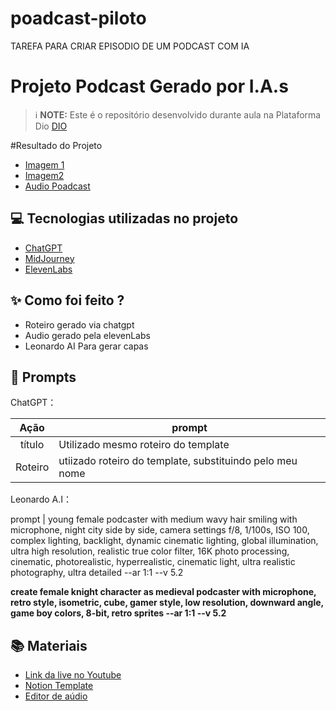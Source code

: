 # poadcast-piloto
TAREFA PARA CRIAR EPISODIO DE UM PODCAST COM IA
# Projeto Podcast Gerado por I.A.s


 > ℹ️ **NOTE:** Este é o repositório desenvolvido durante aula na Plataforma Dio [DIO](https://dio.me)

#Resultado do Projeto

- [Imagem 1](https://chat.openai.com/) 
- [Imagem2](https://leonardo.ai/)
- [Audio Poadcast](https://github.com/RUTHDINIZ2/poadcast-piloto/blob/main/ElevenLabs_2025-01-11T20_03_19_Sarah_pre_s55_sb75_se16_b_m2.mp3)


## 💻 Tecnologias utilizadas no projeto
- [ChatGPT](https://chat.openai.com/) 
- [MidJourney](https://leonardo.ai/)
- [ElevenLabs](https://beta.elevenlabs.io/)


## ✨ Como foi feito ?

- Roteiro gerado via chatgpt
- Audio gerado pela elevenLabs
- Leonardo AI Para gerar capas

## 🧠 Prompts


ChatGPT：

  |   Ação   | prompt                                                                                                                                                                                                                                                                         |
| :------: | ------------------------------------------------------------------------------------------------------------------------------------------------------------------------------------------------------------------------------------------------------------------------------ |
|  título  | Utilizado mesmo roteiro do template|
| Roteiro  | utiizado roteiro do template, substituindo pelo meu nome|


Leonardo A.I：

 prompt                                                                                                                                                                                                                                                                         |
young female podcaster with medium wavy hair smiling with microphone, night city side by side, camera settings f/8, 1/100s, ISO 100, complex lighting, backlight, dynamic cinematic lighting, global illumination, ultra high resolution, realistic true color filter, 16K photo processing, cinematic, photorealistic, hyperrealistic, cinematic light, ultra realistic photography, ultra detailed --ar 1:1 --v 5.2

**create female knight character as medieval podcaster with microphone, retro style, isometric, cube, gamer style, low resolution, downward angle, game boy colors, 8-bit, retro sprites --ar 1:1 --v 5.2**

## 📚 Materiais

- [Link da live no Youtube](https://www.youtube.com)
- [Notion Template](https://helpful-jump-17b.notion.site/PAS-Podcast-AI-Studio-210489e15d7a4a73b743bb159e45d06f?pvs=4)
- [Editor de aúdio](https://www.capcut.com/editor?from_page=landing_page&__action_from=picture_V%C3%ADdeos%20profissionais%20em%20minutos,%20n%C3%A3o%20em%20horas.)
